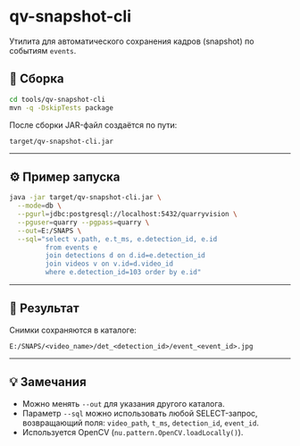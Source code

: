 # qv-snapshot-cli

Утилита для автоматического сохранения кадров (snapshot) по событиям `events`.

## 🧩 Сборка

```bash
cd tools/qv-snapshot-cli
mvn -q -DskipTests package
```
После сборки JAR-файл создаётся по пути:

```
target/qv-snapshot-cli.jar
```

---

## ⚙️ Пример запуска

```bash
java -jar target/qv-snapshot-cli.jar \
  --mode=db \
  --pgurl=jdbc:postgresql://localhost:5432/quarryvision \
  --pguser=quarry --pgpass=quarry \
  --out=E:/SNAPS \
  --sql="select v.path, e.t_ms, e.detection_id, e.id
         from events e
         join detections d on d.id=e.detection_id
         join videos v on v.id=d.video_id
         where e.detection_id=103 order by e.id"
```

---

## 📁 Результат

Снимки сохраняются в каталоге:

```
E:/SNAPS/<video_name>/det_<detection_id>/event_<event_id>.jpg
```

---

## 💡 Замечания

* Можно менять `--out` для указания другого каталога.
* Параметр `--sql` можно использовать любой SELECT-запрос, возвращающий поля:
  `video_path`, `t_ms`, `detection_id`, `event_id`.
* Используется OpenCV (`nu.pattern.OpenCV.loadLocally()`).
